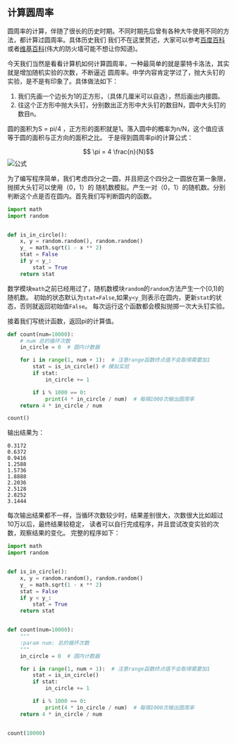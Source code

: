 ## 计算圆周率
圆周率的计算，伴随了很长的历史时期。不同时期先后曾有各种大牛使用不同的方法，都计算过圆周率。具体历史我们
我们不在这里赘述，大家可以参考[百度百科](https://baike.baidu.com/item/%E5%9C%86%E5%91%A8%E7%8E%87/139930)
或者[维基百科](https://zh.wikipedia.org/wiki/%E5%9C%93%E5%91%A8%E7%8E%87)(伟大的防火墙可能不想让你知道)。

今天我们当然是看看计算机如何计算圆周率，一种最简单的就是蒙特卡洛法，其实就是增加随机实验的次数，不断逼近
圆周率。中学内容肯定学过了，抛大头钉的实验，是不是有印象了。具体做法如下：

1. 我们先画一个边长为1的正方形，（具体几厘米可以自选），然后画出内接圆。
2. 往这个正方形中抛大头钉，分别数出正方形中大头钉的数目N，圆中大头钉的数目n。


圆的面积为S = pi/4 ，正方形的面积就是1。落入圆中的概率为n/N，这个值应该等于圆的面积与正方向的面积之比。
于是得到圆周率pi的计算公式：

$$ \pi = 4 \frac{n}{N}$$
![公式](/image/4/公式.png)

为了编写程序简单，我们考虑四分之一圆，并且把这个四分之一圆放在第一象限，抛掷大头钉可以使用（0，1）的
随机数模拟。产生一对（0，1）的随机数。分别判断这个点是否在圆内。首先我们写判断圆内的函数。

```python
import math
import random


def is_in_circle():
    x, y = random.random(), random.random()
    y_ = math.sqrt(1 - x ** 2)
    stat = False
    if y < y_:
        stat = True
    return stat
```
数学模块`math`之前已经用过了，随机数模块`random`的`random`方法产生一个[0,1)的随机数。
初始的状态默认为`stat=False`,如果`y<y_`则表示在圆内，更新`stat`的状态，否则就返回初始值`False`。
每次运行这个函数都会模拟抛掷一次大头钉实验。

接着我们写统计函数，返回pi的计算值。

```python
def count(num=10000):
    # num 总的循环次数
    in_circle = 0  # 圆内计数器

    for i in range(1, num + 1):  # 注意range函数终点值不会取得需要加1
        stat = is_in_circle() # 模拟实验
        if stat:
            in_circle += 1

        if i % 1000 == 0:
            print(4 * in_circle / num)  # 每隔1000次输出圆周率
    return 4 * in_circle / num

count()

```
输出结果为：
```
0.3172
0.6372
0.9416
1.2588
1.5736
1.8888
2.2036
2.5128
2.8252
3.1444
```
每次输出结果都不一样，当循环次数较少时，结果差别很大，次数很大比如超过10万以后，最终结果较稳定，
读者可以自行完成程序，并且尝试改变实验的次数，观察结果的变化。
完整的程序如下：

```python
import math
import random


def is_in_circle():
    x, y = random.random(), random.random()
    y_ = math.sqrt(1 - x ** 2)
    stat = False
    if y < y_:
        stat = True
    return stat


def count(num=10000):
    """
    :param num: 总的循环次数
    """
    in_circle = 0  # 圆内计数器

    for i in range(1, num + 1):  # 注意range函数终点值不会取得需要加1
        stat = is_in_circle()
        if stat:
            in_circle += 1

        if i % 1000 == 0:
            print(4 * in_circle / num)  # 每隔1000次输出圆周率
    return 4 * in_circle / num


count(10000)

```
